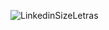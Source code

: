 ![LinkedinSizeLetras](https://user-images.githubusercontent.com/67019763/132405660-a2113910-3ccf-4ce3-bb79-b4a311dbbe12.png)





<!---
TheBrodaCoder/TheBrodaCoder is a ✨ special ✨ repository because its `README.md` (this file) appears on your GitHub profile.
You can click the Preview link to take a look at your changes.
--->
